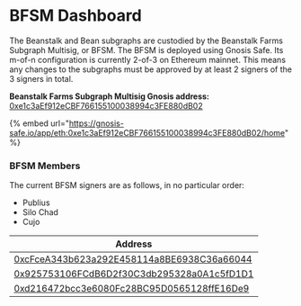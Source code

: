 # BFSM Dashboard

The Beanstalk and Bean subgraphs are custodied by the Beanstalk Farms Subgraph Multisig, or BFSM. The BFSM is deployed using Gnosis Safe. Its m-of-n configuration is currently 2-of-3 on Ethereum mainnet. This means any changes to the subgraphs must be approved by at least 2 signers of the 3 signers in total.

**Beanstalk Farms Subgraph Multisig Gnosis address:** [0xe1c3aEf912eCBF766155100038994c3FE880dB02](https://etherscan.io/address/0xe1c3aEf912eCBF766155100038994c3FE880dB02)

{% embed url="https://gnosis-safe.io/app/eth:0xe1c3aEf912eCBF766155100038994c3FE880dB02/home" %}

### **BFSM Members**

The current BFSM signers are as follows, in no particular order:

* Publius
* Silo Chad
* Cujo

| Address                                                                                                               |
| --------------------------------------------------------------------------------------------------------------------- |
| [0xcFceA343b623a292E458114a8BE6938C36a66044](https://etherscan.io/address/0xcFceA343b623a292E458114a8BE6938C36a66044) |
| [0x925753106FCdB6D2f30C3db295328a0A1c5fD1D1](https://etherscan.io/address/0x925753106FCdB6D2f30C3db295328a0A1c5fD1D1) |
| [0xd216472bcc3e6080Fc28BC95D0565128ffE16De9](https://etherscan.io/address/0xd216472bcc3e6080Fc28BC95D0565128ffE16De9) |
